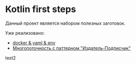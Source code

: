 # Kotlin first steps
Данный проект является набором полезных заготовок. 

Уже реализовано:
* [docker & yaml & env](01-docker)
* [Многопоточность с паттерном "Издатель-Подписчик"](02-threading)

test2